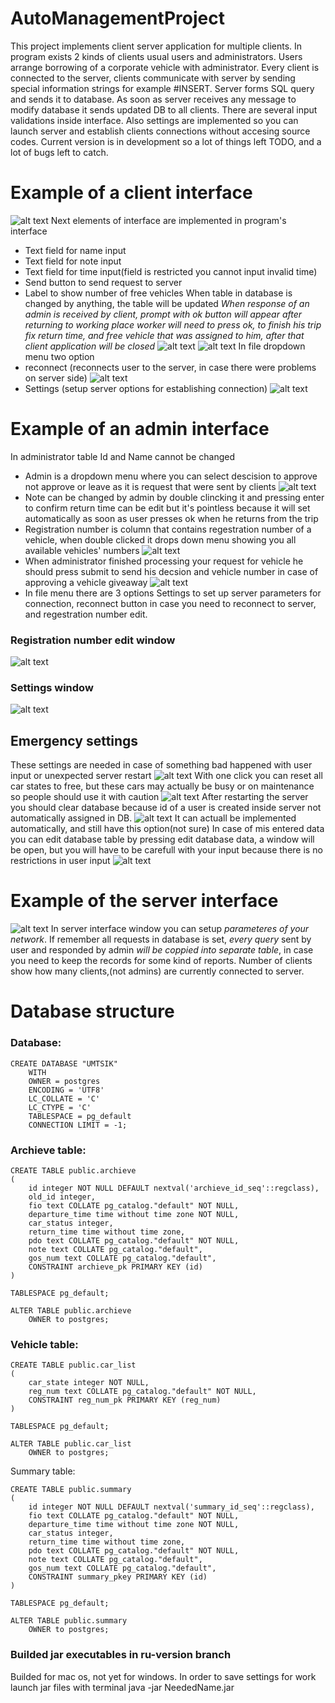# AutoManagementProject
This project implements client server application for multiple clients. In program exists 2 kinds of clients usual users and administrators.
Users arrange borrowing of a corporate vehicle with administrator.
Every client is connected to the server, clients communicate with server by sending special information strings for example #INSERT. Server forms SQL query
and sends it to database. As soon as server receives any message to modify database it sends updated DB to all clients. There are several input validations inside interface.
Also settings are implemented so you can launch server and establish clients connections without accesing source codes.
Current version is in development so a lot of things left TODO, and a lot of bugs left to catch.
# Example of a client interface
![alt text](https://github.com/KabaevRoman/VehicleManagementProject/blob/master/Client%20Examples/%D0%A1%D0%BD%D0%B8%D0%BC%D0%BE%D0%BA%20%D1%8D%D0%BA%D1%80%D0%B0%D0%BD%D0%B0%202021-08-08%20%D0%B2%2020.35.14.png)
Next elements of interface are implemented in program's interface
* Text field for name input
* Text field for note input
* Text field for time input(field is restricted you cannot input invalid time)
* Send button to send request to server 
* Label to show number of free vehicles
When table in database is changed by anything, the table will be updated
*When response of an admin is received by client, prompt with ok button will appear after returning to working place worker will need to press ok, to finish his trip fix return time, and free vehicle that was assigned to him, after that client application will be closed*
![alt text](https://github.com/KabaevRoman/VehicleManagementProject/blob/master/Client%20Examples/%D0%A1%D0%BD%D0%B8%D0%BC%D0%BE%D0%BA%20%D1%8D%D0%BA%D1%80%D0%B0%D0%BD%D0%B0%202021-08-08%20%D0%B2%2020.35.47.png)
![alt text](https://github.com/KabaevRoman/VehicleManagementProject/blob/master/Client%20Examples/%D0%A1%D0%BD%D0%B8%D0%BC%D0%BE%D0%BA%20%D1%8D%D0%BA%D1%80%D0%B0%D0%BD%D0%B0%202021-08-08%20%D0%B2%2020.37.22.png)
In file dropdown menu two option
* reconnect (reconnects user to the server, in case there were problems on server side)
![alt text](https://github.com/KabaevRoman/VehicleManagementProject/blob/master/Client%20Examples/%D0%A1%D0%BD%D0%B8%D0%BC%D0%BE%D0%BA%20%D1%8D%D0%BA%D1%80%D0%B0%D0%BD%D0%B0%202021-08-08%20%D0%B2%2022.01.11.png)
* Settings (setup server options for establishing connection)
![alt text](https://github.com/KabaevRoman/VehicleManagementProject/blob/master/Client%20Examples/%D0%A1%D0%BD%D0%B8%D0%BC%D0%BE%D0%BA%20%D1%8D%D0%BA%D1%80%D0%B0%D0%BD%D0%B0%202021-08-08%20%D0%B2%2022.11.08.png)

# Example of an admin interface
In administrator table Id and Name cannot be changed
* Admin is a dropdown menu where you can select descision to approve not approve or leave as it is request that were sent by clients
![alt text](https://github.com/KabaevRoman/VehicleManagementProject/blob/master/Client%20Examples/%D0%A1%D0%BD%D0%B8%D0%BC%D0%BE%D0%BA%20%D1%8D%D0%BA%D1%80%D0%B0%D0%BD%D0%B0%202021-08-08%20%D0%B2%2020.36.12.png)
* Note can be changed by admin by double clincking it and pressing enter to confirm return time can be edit but it's pointless because it will set automatically as soon as user presses ok when he returns from the trip
* Registration number is column that contains regestration number of a vehicle, when double clicked it drops down menu showing you all available vehicles' numbers
![alt text](https://github.com/KabaevRoman/VehicleManagementProject/blob/master/Client%20Examples/%D0%A1%D0%BD%D0%B8%D0%BC%D0%BE%D0%BA%20%D1%8D%D0%BA%D1%80%D0%B0%D0%BD%D0%B0%202021-08-08%20%D0%B2%2020.36.25.png)
* When administrator finished processing your request for vehicle he should press submit to send his decsion and vehicle number in case of approving a vehicle giveaway
![alt text](https://github.com/KabaevRoman/VehicleManagementProject/blob/master/Client%20Examples/%D0%A1%D0%BD%D0%B8%D0%BC%D0%BE%D0%BA%20%D1%8D%D0%BA%D1%80%D0%B0%D0%BD%D0%B0%202021-08-08%20%D0%B2%2020.45.06.png)
* In file menu there are 3 options Settings to set up server parameters for connection, reconnect button in case you need to reconnect to server, and regestration number edit.
### Registration number edit window
![alt text](https://github.com/KabaevRoman/VehicleManagementProject/blob/master/Client%20Examples/%D0%A1%D0%BD%D0%B8%D0%BC%D0%BE%D0%BA%20%D1%8D%D0%BA%D1%80%D0%B0%D0%BD%D0%B0%202021-08-08%20%D0%B2%2020.45.30.png)
### Settings window
![alt text](https://github.com/KabaevRoman/VehicleManagementProject/blob/master/Client%20Examples/%D0%A1%D0%BD%D0%B8%D0%BC%D0%BE%D0%BA%20%D1%8D%D0%BA%D1%80%D0%B0%D0%BD%D0%B0%202021-08-08%20%D0%B2%2020.45.23.png)
## Emergency settings 
These settings are needed in case of something bad happened with user input or unexpected server restart
![alt text](https://github.com/KabaevRoman/VehicleManagementProject/blob/master/Client%20Examples/%D0%A1%D0%BD%D0%B8%D0%BC%D0%BE%D0%BA%20%D1%8D%D0%BA%D1%80%D0%B0%D0%BD%D0%B0%202021-08-08%20%D0%B2%2020.45.52.png)
With one click you can reset all car states to free, but these cars may actually be busy or on maintenance so people should use it with caution
![alt text](https://github.com/KabaevRoman/VehicleManagementProject/blob/master/Client%20Examples/%D0%A1%D0%BD%D0%B8%D0%BC%D0%BE%D0%BA%20%D1%8D%D0%BA%D1%80%D0%B0%D0%BD%D0%B0%202021-08-08%20%D0%B2%2020.46.03.png)
After restarting the server you should clear database because id of a user is created inside server not automatically assigned in DB.
![alt text](https://github.com/KabaevRoman/VehicleManagementProject/blob/master/Client%20Examples/%D0%A1%D0%BD%D0%B8%D0%BC%D0%BE%D0%BA%20%D1%8D%D0%BA%D1%80%D0%B0%D0%BD%D0%B0%202021-08-08%20%D0%B2%2023.12.27.png)
It can actuall be implemented automatically, and still have this option(not sure)
In case of mis entered data you can edit database table by pressing edit database data, a window will be open, but you will have to be carefull with your input because there is no restrictions in user input
![alt text](https://github.com/KabaevRoman/VehicleManagementProject/blob/master/Client%20Examples/%D0%A1%D0%BD%D0%B8%D0%BC%D0%BE%D0%BA%20%D1%8D%D0%BA%D1%80%D0%B0%D0%BD%D0%B0%202021-08-08%20%D0%B2%2020.46.25.png)


# Example of the server interface
![alt text](https://github.com/KabaevRoman/VehicleManagementProject/blob/master/Client%20Examples/%D0%A1%D0%BD%D0%B8%D0%BC%D0%BE%D0%BA%20%D1%8D%D0%BA%D1%80%D0%B0%D0%BD%D0%B0%202021-08-08%20%D0%B2%2020.22.07.png)
In server interface window you can setup *parameteres of your network*. If remember all requests in database is set, *every query* sent by user and responded by admin *will be coppied into separate table*, in case you need to keep the records for some kind of reports. Number of clients show how many clients,(not admins) are currently connected to server.
# Database structure
### Database:
```
CREATE DATABASE "UMTSIK"
    WITH 
    OWNER = postgres
    ENCODING = 'UTF8'
    LC_COLLATE = 'C'
    LC_CTYPE = 'C'
    TABLESPACE = pg_default
    CONNECTION LIMIT = -1;
```
### Archieve table:
```
CREATE TABLE public.archieve
(
    id integer NOT NULL DEFAULT nextval('archieve_id_seq'::regclass),
    old_id integer,
    fio text COLLATE pg_catalog."default" NOT NULL,
    departure_time time without time zone NOT NULL,
    car_status integer,
    return_time time without time zone,
    pdo text COLLATE pg_catalog."default" NOT NULL,
    note text COLLATE pg_catalog."default",
    gos_num text COLLATE pg_catalog."default",
    CONSTRAINT archieve_pk PRIMARY KEY (id)
)

TABLESPACE pg_default;

ALTER TABLE public.archieve
    OWNER to postgres;
```
### Vehicle table:
```
CREATE TABLE public.car_list
(
    car_state integer NOT NULL,
    reg_num text COLLATE pg_catalog."default" NOT NULL,
    CONSTRAINT reg_num_pk PRIMARY KEY (reg_num)
)

TABLESPACE pg_default;

ALTER TABLE public.car_list
    OWNER to postgres;
```
Summary table:
```
CREATE TABLE public.summary
(
    id integer NOT NULL DEFAULT nextval('summary_id_seq'::regclass),
    fio text COLLATE pg_catalog."default" NOT NULL,
    departure_time time without time zone NOT NULL,
    car_status integer,
    return_time time without time zone,
    pdo text COLLATE pg_catalog."default" NOT NULL,
    note text COLLATE pg_catalog."default",
    gos_num text COLLATE pg_catalog."default",
    CONSTRAINT summary_pkey PRIMARY KEY (id)
)

TABLESPACE pg_default;

ALTER TABLE public.summary
    OWNER to postgres;
```
### Builded jar executables in ru-version branch
Builded for mac os, not yet for windows.
In order to save settings for work launch jar files with terminal java -jar NeededName.jar
